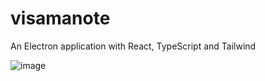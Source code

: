 # visamanote

An Electron application with React, TypeScript and Tailwind

![image](https://github.com/Visama396/VisamaNote/assets/35543599/da9f1660-0dd1-4aad-bbd1-a558bef0fa05)

